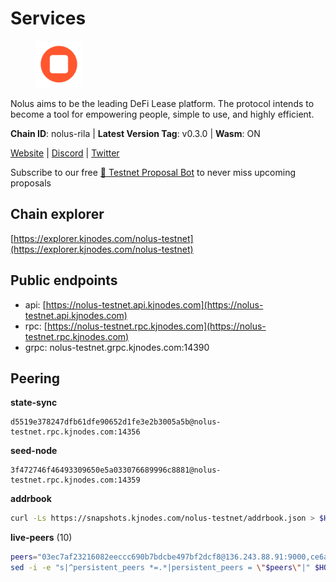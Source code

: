 # Services

<figure><img src="https://raw.githubusercontent.com/kj89/cosmos-images/main/logos/nolus.png" alt=""><figcaption></figcaption></figure>

Nolus aims to be the leading DeFi Lease platform. The protocol  intends to become a tool for empowering people, simple to use, and highly efficient.

**Chain ID**: nolus-rila | **Latest Version Tag**: v0.3.0 | **Wasm**: ON

[Website](https://www.nolus.io) | [Discord](https://discord.gg/nolus-protocol) | [Twitter](https://twitter.com/NolusProtocol)



Subscribe to our free [🤖 Testnet Proposal Bot](https://t.me/kjnodes_testnet_proposal_bot) to never miss upcoming proposals


## Chain explorer
[https://explorer.kjnodes.com/nolus-testnet](https://explorer.kjnodes.com/nolus-testnet)

## Public endpoints

* api: [https://nolus-testnet.api.kjnodes.com](https://nolus-testnet.api.kjnodes.com)
* rpc: [https://nolus-testnet.rpc.kjnodes.com](https://nolus-testnet.rpc.kjnodes.com)
* grpc: nolus-testnet.grpc.kjnodes.com:14390

## Peering

**state-sync**

```text
d5519e378247dfb61dfe90652d1fe3e2b3005a5b@nolus-testnet.rpc.kjnodes.com:14356
```

**seed-node**

```text
3f472746f46493309650e5a033076689996c8881@nolus-testnet.rpc.kjnodes.com:14359
```

**addrbook**
```bash
curl -Ls https://snapshots.kjnodes.com/nolus-testnet/addrbook.json > $HOME/.nolus/config/addrbook.json
```

**live-peers** (10)
```bash
peers="03ec7af23216082eeccc690b7bdcbe497bf2dcf8@136.243.88.91:9000,ce6a67a084a25c189ed92522f1a0f6c44ec7cc3a@116.202.227.117:43656,15cd61c8528611d1192ee06578cd6f5054645a0e@46.101.115.206:55666,e6b3d520d342782129689d5f9aee6c8f12933a61@51.89.7.235:26649,5c2a752c9b1952dbed075c56c600c3a79b58c395@195.3.220.135:27016,7042490bf1526d8c61c43ffe4d700388b73b905f@65.108.192.123:35656,48283100d4cf8068dc16ef1b10aacf092303ec2f@65.109.85.170:47656,93b90db2cb18bfa490c7dc4dddd0720ec9cfcfb5@212.24.101.2:26656,73290354a81324fca070cef5158b272925f102a2@65.109.92.235:11006,d5519e378247dfb61dfe90652d1fe3e2b3005a5b@65.109.68.190:14356"
sed -i -e "s|^persistent_peers *=.*|persistent_peers = \"$peers\"|" $HOME/.nolus/config/config.toml
```
